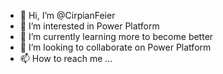 - 👋 Hi, I’m @CirpianFeier
- 👀 I’m interested in Power Platform
- 🌱 I’m currently learning more to become better
- 💞️ I’m looking to collaborate on Power Platform
- 📫 How to reach me ...

<!---
CirpianFeier/CirpianFeier is a ✨ special ✨ repository because its `README.md` (this file) appears on your GitHub profile.
You can click the Preview link to take a look at your changes.
--->
